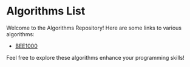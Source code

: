 # Algorithms List

Welcome to the Algorithms Repository! Here are some links to various algorithms:

- [BEE1000](https://www.beecrowd.com.br/judge/pt/problems/view/1000)

Feel free to explore these algorithms enhance your programming skills!